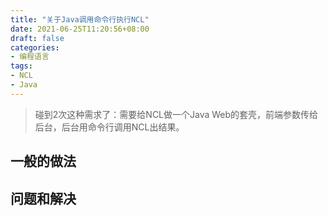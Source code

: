 ```yaml
---
title: "关于Java调用命令行执行NCL"
date: 2021-06-25T11:20:56+08:00
draft: false
categories:
- 编程语言
tags:
- NCL
- Java
---
```

>碰到2次这种需求了：需要给NCL做一个Java Web的套壳，前端参数传给后台，后台用命令行调用NCL出结果。
## 一般的做法
## 问题和解决
